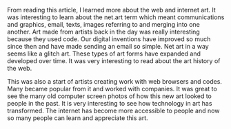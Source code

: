 From reading this article, I learned more about the web and internet art. It was interesting to learn about the net.art term which meant communications and graphics, email, texts, images referring to and merging into one another. Art made from artists back in the day was really interesting because they used code. Our digital inventions have improved so much since then and have made sending an email so simple. Net art in a way seems like a glitch art. These types of art forms have expanded and developed over time. It was very interesting to read about the art history of the web.

This was also a start of artists creating work with web browsers and codes. Many became popular from it and worked with companies. It was great to see the many old computer screen photos of how this new art looked to people in the past. It is very interesting to see how technology in art has transformed. The internet has become more accessible to people and now so many people can learn and appreciate this art.

